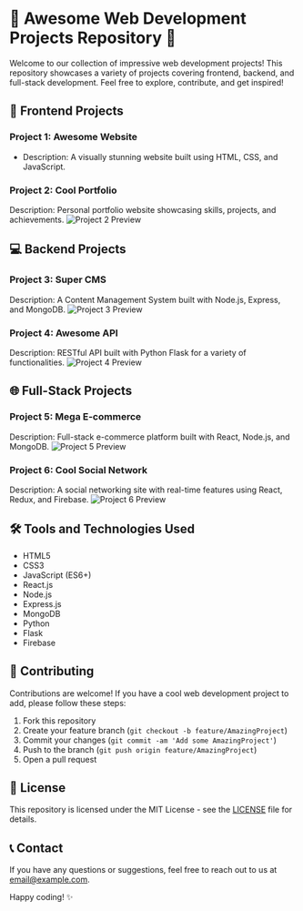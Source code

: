 # 🚀 Awesome Web Development Projects Repository 🌟

Welcome to our collection of impressive web development projects! This repository showcases a variety of projects covering frontend, backend, and full-stack development. Feel free to explore, contribute, and get inspired!

## 🎨 Frontend Projects

### Project 1: Awesome Website
* Description: A visually stunning website built using HTML, CSS, and JavaScript.


### Project 2: Cool Portfolio
Description: Personal portfolio website showcasing skills, projects, and achievements.
![Project 2 Preview](link_to_preview_image)

## 💻 Backend Projects

### Project 3: Super CMS
Description: A Content Management System built with Node.js, Express, and MongoDB.
![Project 3 Preview](link_to_preview_image)

### Project 4: Awesome API
Description: RESTful API built with Python Flask for a variety of functionalities.
![Project 4 Preview](link_to_preview_image)

## 🌐 Full-Stack Projects

### Project 5: Mega E-commerce
Description: Full-stack e-commerce platform built with React, Node.js, and MongoDB.
![Project 5 Preview](link_to_preview_image)

### Project 6: Cool Social Network
Description: A social networking site with real-time features using React, Redux, and Firebase.
![Project 6 Preview](link_to_preview_image)

## 🛠️ Tools and Technologies Used

- HTML5
- CSS3
- JavaScript (ES6+)
- React.js
- Node.js
- Express.js
- MongoDB
- Python
- Flask
- Firebase

## 🤝 Contributing

Contributions are welcome! If you have a cool web development project to add, please follow these steps:
1. Fork this repository
2. Create your feature branch (`git checkout -b feature/AmazingProject`)
3. Commit your changes (`git commit -am 'Add some AmazingProject'`)
4. Push to the branch (`git push origin feature/AmazingProject`)
5. Open a pull request

## 📝 License

This repository is licensed under the MIT License - see the [LICENSE](LICENSE) file for details.

## 📞 Contact

If you have any questions or suggestions, feel free to reach out to us at [email@example.com](mailto:email@example.com).

Happy coding! ✨

